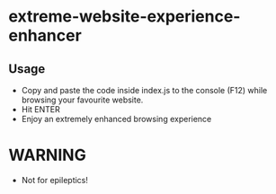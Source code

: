 # extreme-website-experience-enhancer
## Usage
- Copy and paste the code inside index.js to the console (F12) while browsing your favourite website.
- Hit ENTER
- Enjoy an extremely enhanced browsing experience

# WARNING
- Not for epileptics!